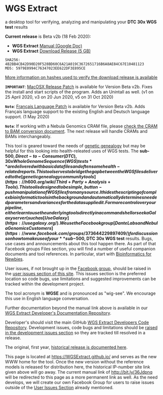 # WGS Extract
a desktop tool for verifying, analyzing and manipulating your **DTC 30x WGS test** results

__Current release__ is Beta v2b (18 Feb 2020):
* **WGS Extract** [Manual (Google Doc)](http://bit.ly/36Jdpnq)
* **WGS Extract** [Download Release (5 GB)](http://37.187.22.93/wgsextract/WGSExtractBeta.zip)
```
SHA256: 4B2BB4CB42D90D20F528BD60C6A21A019C3672651716B6A8AE84C67E10481123
MD5: 5979E0994C76347023EE622DF3E895CE
```
[More information on hashes used to verify the download release is available](https://www.howtogeek.com/67241/htg-explains-what-are-md5-sha-1-hashes-and-how-do-i-check-them/)

**`IMPORTANT`**: [MacOSX Release Patch](https://github.com/WGSExtract/WGSExtract-Dev/blob/master/docs/Betav2b_MacOSX_patch.md) is available for Version Beta v2b.  Fixes the install and start scripts of the program. Adds an Unintall as well. (v1 on 25 April 2020, v3 on 20 Jun 2020, v5 on 31 Oct 2020)

**`Note`**: [Français Language Patch](https://github.com/WGSExtract/WGSExtract-Dev/blob/master/docs/Betav2b_Francais_Patch.md) is available for Version Beta v2b.  Adds Français language support to the existing English and Deutsch language support. (1 May 2020)

**`Note`**: If working with a Nebula Genomics CRAM file, please [check the CRAM to BAM conversion document](https://bit.ly/31TeqYH). The next release will handle CRAMs and BAMs interchangeably.

This tool is geared toward the needs of [genetic genealogy](https://h600.org/wiki/Genetic+Genealogy) but may be helpful for this looking into health-releated uses of WGS tests. The **sub-$500, Direct-to-Consumer (DTC), 30x Whole Genome Sequence (WGS) tests** are delivered with basic data files and often some health-related reports. This tool serves to bridge the gap between the WGS files delivered to the [genetic genealogy community tools](https://h600.org/wiki/Third+Party+Analysis+Tools). This tool is designed to be simple, button-push manipulation of WGS files from any source. It hides the scripting of complex bioinformatic tools in the background and automatically determines needed parameters and variances for the data supplied it.  For more control over your pipeline, either learn to use the underlying tools directly in a command shell or seek a Galaxy server (such as [UseGalaxy](https://usegalaxy.org/)
.
We use the Facebook group [Dante Labs and Nebula Genomics Customers](https://www.facebook.com/groups/373644229897409/) for discussions on how to make use of your **sub-$500, DTC 30x WGS test** results. Bugs, use cases and announcements about this tool happen there.  As part of that Facebook groups Files section, you will find a number of useful companion documents and tool references.  In particular, start with [Bioinformatics for Newbies](http://bit.ly/38jnxnK). 

User issues, if not brought up in the [Facebook group](https://www.facebook.com/groups/373644229897409/), should be raised in the [user issues section of this site](https://github.com/WGSExtract/WGSExtract.github.io/issues). This issues section is the preferred location so code bugs, use limitations and suggested improvements can be tracked within the development project.

The tool acronym is **WGSE** and is pronounced as "wig-see". We encourage this use in English language conversation.

Further documentation beyond the manual link above is available in our [WGS Extract Developer's Documentation Repository](https://github.com/WGSExtract/WGSExtract-Dev/tree/master/docs).

Developer's should visit the main GitHub [WGS Extract Developers Code Repository](https://github.com/WGSExtract/WGSExtract-Dev/).  Development issues, code bugs and limitations should be [raised in the development issues section](https://github.com/WGSExtract/WGSExtract-Dev/issues) so they are tracked till resolved in a release.

The original, first year, [historical release is documented here](https://github.com/WGSExtract/WGSExtract-Historical).

This page is located at https://WGSExtract.github.io/ and serves as the new WWW home for the tool. Once the new version without the reference models is released for distribution here, the historical IP-number site link given above will go away. The current manual link of http://bit.ly/36Jdpnq will be redirected to this page as a more permanent link as well. As the need develops, we will create our own Facebook Group for users to raise issues outside of the [User Issues Section](https://github.com/WGSExtract/WGSExtract.github.io/issues) already mentioned.
